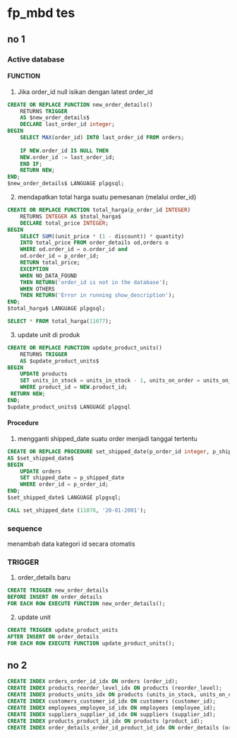 # fp_mbd tes

## no 1
### Active database
#### FUNCTION
1. Jika order_id null isikan dengan latest order_id
```sql
CREATE OR REPLACE FUNCTION new_order_details()
    RETURNS TRIGGER
    AS $new_order_details$
	DECLARE last_order_id integer;
BEGIN
	SELECT MAX(order_id) INTO last_order_id FROM orders;
	
    IF NEW.order_id IS NULL THEN
	NEW.order_id := last_order_id;
    END IF;
	RETURN NEW;
END;
$new_order_details$ LANGUAGE plpgsql;
```

2. mendapatkan total harga suatu pemesanan (melalui order_id)
```sql
CREATE OR REPLACE FUNCTION total_harga(p_order_id INTEGER)    
    RETURNS INTEGER AS $total_harga$
    DECLARE total_price INTEGER;
BEGIN
    SELECT SUM((unit_price * (1 - discount)) * quantity)
    INTO total_price FROM order_details od,orders o
    WHERE od.order_id = o.order_id and
    od.order_id = p_order_id;
    RETURN total_price;
    EXCEPTION
    WHEN NO_DATA_FOUND
    THEN RETURN('order_id is not in the database');
    WHEN OTHERS 
    THEN RETURN('Error in running show_description');
END;
$total_harga$ LANGUAGE plpgsql;

SELECT * FROM total_harga(11077);
```

3. update unit di produk
```sql
CREATE OR REPLACE FUNCTION update_product_units()
    RETURNS TRIGGER
    AS $update_product_units$
BEGIN
    UPDATE products
    SET units_in_stock = units_in_stock - 1, units_on_order = units_on_order + 1
    WHERE product_id = NEW.product_id; 
 RETURN NEW;
END;
$update_product_units$ LANGUAGE plpgsql
```

#### Procedure
1. mengganti shipped_date suatu order menjadi tanggal tertentu
```sql
CREATE OR REPLACE PROCEDURE set_shipped_date(p_order_id integer, p_shipped_date date)
AS $set_shipped_date$
BEGIN
    UPDATE orders
    SET shipped_date = p_shipped_date
    WHERE order_id = p_order_id;
END;
$set_shipped_date$ LANGUAGE plpgsql;

CALL set_shipped_date (11078, '20-01-2001'); 
```

### sequence
menambah data kategori id secara otomatis

### TRIGGER
1. order_details baru
```sql
CREATE TRIGGER new_order_details
BEFORE INSERT ON order_details
FOR EACH ROW EXECUTE FUNCTION new_order_details();
```

2. update unit
```sql
CREATE TRIGGER update_product_units
AFTER INSERT ON order_details
FOR EACH ROW EXECUTE FUNCTION update_product_units();
```

## no 2
```sql
CREATE INDEX orders_order_id_idx ON orders (order_id);
CREATE INDEX products_reorder_level_idx ON products (reorder_level);
CREATE INDEX products_units_idx ON products (units_in_stock, units_on_order);
CREATE INDEX customers_customer_id_idx ON customers (customer_id);
CREATE INDEX employees_employee_id_idx ON employees (employee_id);
CREATE INDEX suppliers_supplier_id_idx ON suppliers (supplier_id);
CREATE INDEX products_product_id_idx ON products (product_id);
CREATE INDEX order_details_order_id_product_id_idx ON order_details (order_id, product_id);
```
